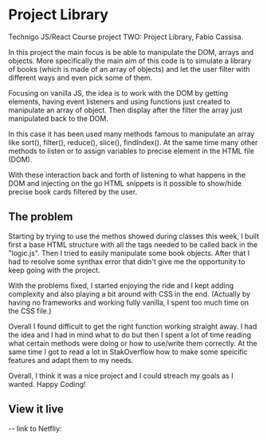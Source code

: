 # Project Library

Technigo JS/React Course project TWO: Project Library, Fabio Cassisa. 

In this project the main focus is be able to manipulate the DOM, arrays and objects. More specifically the main aim of this code is to simulate a library of books (which is made of an array of objects) and let the user filter with different ways and even pick some of them.

Focusing on vanilla JS, the idea is to work with the DOM by getting elements, having event listeners and using functions just created to manipulate an array of object. Then display after the filter the array just manipulated back to the DOM. 

In this case it has been used many methods famous to manipulate an array like sort(), filter(), reduce(), slice(), findIndex(). At the same time many other methods to listen or to assign variables to precise element in the HTML file (DOM). 

With these interaction back and forth of listening to what happens in the DOM and injecting on the go HTML snippets is it possible to show/hide precise book cards filtered by the user.

## The problem

Starting by trying to use the methos showed during classes this week, I built first a base HTML structure with all the tags needed to be called back in the "logic.js". Then I tried to easily manipulate some book objects. After that I had to resolve some synthax error that didn't give me the opportunity to keep going with the project. 

With the problems fixed, I started enjoying the ride and I kept adding complexity and also playing a bit around with CSS in the end. (Actually by having no frameworks and working fully vanilla, I spent too much time on the CSS file.)

Overall I found difficult to get the right function working straight away. I had the idea and I had in mind what to do but then I spent a lot of time reading what certain methods were doing or how to use/write them correctly. At the same time I got to read a lot in StakOverflow how to make some speicific features and adapt them to my needs. 

Overall, I think it was a nice project and I could streach my goals as I wanted. Happy Coding!

## View it live

-- link to Netfliy: 